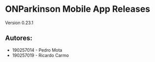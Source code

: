 # ONParkinson Mobile App Releases

Version 0.23.1
 
 ## Autores:
- 190257014 - Pedro Mota
- 190257019 - Ricardo Carmo
